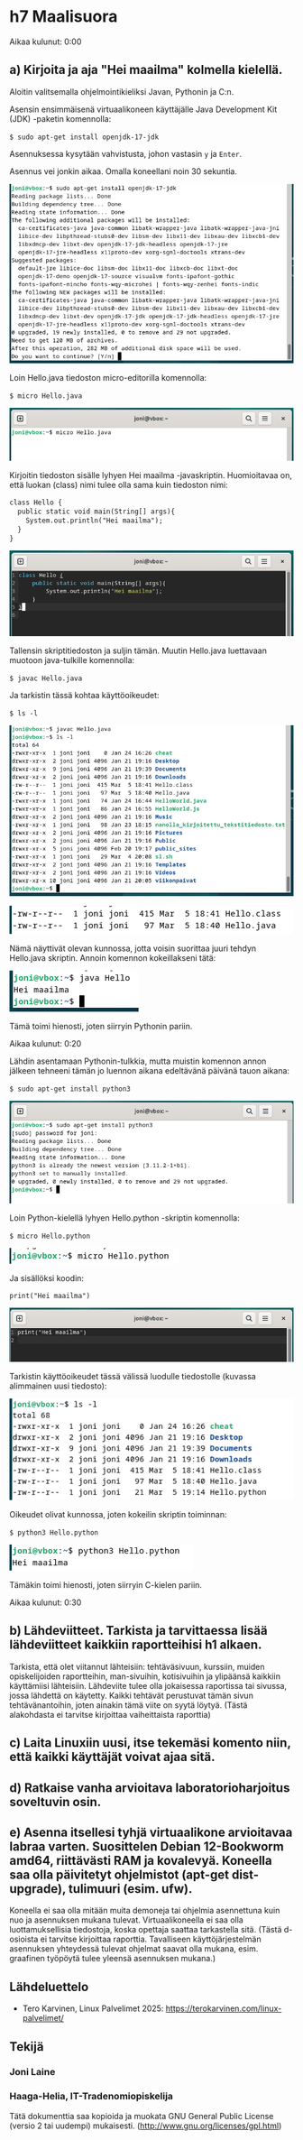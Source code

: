 # h7 Maalisuora

Aikaa kulunut: 0:00

## a) Kirjoita ja aja "Hei maailma" kolmella kielellä.

Aloitin valitsemalla ohjelmointikieliksi Javan, Pythonin ja C:n.

Asensin ensimmäisenä virtuaalikoneen käyttäjälle Java Development Kit (JDK) -paketin komennolla:

`$ sudo apt-get install openjdk-17-jdk`

Asennuksessa kysytään vahvistusta, johon vastasin `y` ja `Enter`.

Asennus vei jonkin aikaa. Omalla koneellani noin 30 sekuntia.

![Add file: Upload](h7_Kuva1.png)

Loin Hello.java tiedoston micro-editorilla komennolla:

`$ micro Hello.java`

![Add file: Upload](h7_Kuva3.png)

Kirjoitin tiedoston sisälle lyhyen Hei maailma -javaskriptin. Huomioitavaa on, että luokan (class) nimi tulee olla sama kuin tiedoston nimi:

```
class Hello {
  public static void main(String[] args){
    System.out.println("Hei maailma");
  }
}
```

![Add file: Upload](h7_Kuva2.png)

Tallensin skriptitiedoston ja suljin tämän.
Muutin Hello.java luettavaan muotoon java-tulkille komennolla:

`$ javac Hello.java`

Ja tarkistin tässä kohtaa käyttöoikeudet:

`$ ls -l`

![Add file: Upload](h7_Kuva4.png)

![Add file: Upload](h7_Kuva5.png)

Nämä näyttivät olevan kunnossa, jotta voisin suorittaa juuri tehdyn Hello.java skriptin. Annoin komennon kokeillakseni tätä:

![Add file: Upload](h7_Kuva6.png)

Tämä toimi hienosti, joten siirryin Pythonin pariin.

Aikaa kulunut: 0:20

Lähdin asentamaan Pythonin-tulkkia, mutta muistin komennon annon jälkeen tehneeni tämän jo luennon aikana edeltävänä päivänä tauon aikana:

`$ sudo apt-get install python3`

![Add file: Upload](h7_Kuva7.png)

Loin Python-kielellä lyhyen Hello.python -skriptin komennolla:

`$ micro Hello.python`

![Add file: Upload](h7_Kuva8.png)

Ja sisällöksi koodin:

```
print("Hei maailma")
```

![Add file: Upload](h7_Kuva9.png)

Tarkistin käyttöoikeudet tässä välissä luodulle tiedostolle (kuvassa alimmainen uusi tiedosto):

![Add file: Upload](h7_Kuva10.png)

Oikeudet olivat kunnossa, joten kokeilin skriptin toiminnan:

`$ python3 Hello.python`

![Add file: Upload](h7_Kuva11.png)

Tämäkin toimi hienosti, joten siirryin C-kielen pariin.

Aikaa kulunut: 0:30
  
## b) Lähdeviitteet. Tarkista ja tarvittaessa lisää lähdeviitteet kaikkiin raportteihisi h1 alkaen.
Tarkista, että olet viitannut lähteisiin: tehtäväsivuun, kurssiin, muiden opiskelijoiden raportteihin, man-sivuihin, kotisivuihin ja ylipäänsä kaikkiin käyttämiisi lähteisiin. 
  Lähdeviite tulee olla jokaisessa raportissa tai sivussa, jossa lähdettä on käytetty. Kaikki tehtävät perustuvat tämän sivun tehtävänantoihin, joten ainakin tämä viite on syytä löytyä. (Tästä alakohdasta ei tarvitse kirjoittaa vaiheittaista raporttia)


## c) Laita Linuxiin uusi, itse tekemäsi komento niin, että kaikki käyttäjät voivat ajaa sitä.

## d) Ratkaise vanha arvioitava laboratorioharjoitus soveltuvin osin.

## e) Asenna itsellesi tyhjä virtuaalikone arvioitavaa labraa varten. Suosittelen Debian 12-Bookworm amd64, riittävästi RAM ja kovalevyä. Koneella saa olla päivitetyt ohjelmistot (apt-get dist-upgrade), tulimuuri (esim. ufw). 
Koneella ei saa olla mitään muita demoneja tai ohjelmia asennettuna kuin nuo ja asennuksen mukana tulevat. Virtuaalikoneella ei saa olla luottamuksellisia tiedostoja, koska opettaja saattaa tarkastella sitä. 
(Tästä d-osioista ei tarvitse kirjoittaa raporttia. 
  Tavalliseen käyttöjärjestelmän asennuksen yhteydessä tulevat ohjelmat saavat olla mukana, esim. graafinen työpöytä tulee yleensä asennuksen mukana.)


## Lähdeluettelo

- Tero Karvinen, Linux Palvelimet 2025: https://terokarvinen.com/linux-palvelimet/


## Tekijä

### Joni Laine

### Haaga-Helia, IT-Tradenomiopiskelija

Tätä dokumenttia saa kopioida ja muokata GNU General Public License (versio 2 tai uudempi) mukaisesti. (http://www.gnu.org/licenses/gpl.html)
